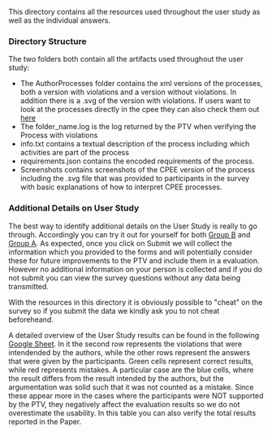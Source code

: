 This directory contains all the resources used throughout the user study as well as the individual answers.
### Directory Structure
The two folders both contain all the artifacts used throughout the user study:

- The AuthorProcesses folder contains the xml versions of the processes, both a version with violations and a version without violations. In addition there is a .svg of the version with violations. If users want to look at the processes directly in the cpee they can also check them out [here](https://cpee.org/hub/?stage=development&dir=Staff.dir/Loebbi.dir/Compliance.dir/User%20Study.dir/)
- The folder\_name.log is the log returned by the PTV when verifying the Process with violations
- info.txt contains a textual description of the process including which activities are part of the process
- requirements.json contains the encoded requirements of the process.
- Screenshots contains screenshots of the CPEE version of the process including the .svg file that was provided to participants in the survey with basic explanations of how to interpret CPEE processes.

### Additional Details on User Study
The best way to identify additional details on the User Study is really to go through. Accordingly you can try it out for yourself for both [Group B](https://forms.cloud.microsoft/r/wLxH3TRQyK) and [Group A](https://forms.cloud.microsoft/r/v5hEQgxY7t). As expected, once you click on Submit we will collect the information which you provided to the forms and will potentially consider these for future improvements to the PTV and include them in a evaluation. However no additional information on your person is collected and if you do not submit you can view the survey questions without any data being transmitted.

With the resources in this directory it is obviously possible to "cheat" on the survey so if you submit the data we kindly ask you to not cheat beforeheand.



A detailed overview of the User Study results can be found in the following [Google Sheet](https://docs.google.com/spreadsheets/d/1dAwLLT-TmykWrtv1xQR3bZfH6KmgmvfXNJW27LZg940/edit?usp=sharing).
In it the second row represents the violations that were intendended by the authors, while the other rows represent the answers that were given by the participants. Green cells represent correct results, while red represents mistakes. A particular case are the blue cells, where the result differs from the result intended by the authors, but the argumentation was solid such that it was not counted as a mistake. Since these appear more in the cases where the participants were NOT supported by the PTV, they negatively affect the evaluation results so we do not overestimate the usability. In this table you can also verify the total results reported in the Paper. 
